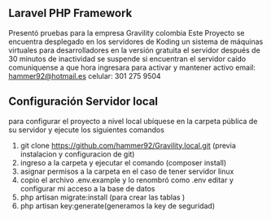 ## Laravel PHP Framework
Presentó pruebas para la empresa Gravility colombia
Este Proyecto se encuentra desplegado en los servidores de Koding un sistema de máquinas virtuales para desarrolladores en la versión gratuita
el servidor después de 30 minutos de inactividad se suspende si encuentran el servidor caído comuniquense a que hora ingresara para activar y mantener activo
email: hammer92@hotmail.es 
celular: 301 275 9504
## Configuración Servidor local
para configurar el proyecto a nivel local ubíquese en la carpeta pública de su servidor y ejecute los siguientes comandos

1. git clone https://github.com/hammer92/Gravility.local.git (previa instalacion y configuracion de git)
2. ingreso a la carpeta y ejecutar el comando (composer install)
3. asignar permisos a la carpeta en el caso de tener servidor linux 
4. copio el archivo .env.example y lo renombró como .env editar y configurar mi acceso a la base de datos
5. php artisan migrate:install (para crear las tablas )
6. php artisan key:generate(generamos la key de seguridad)

